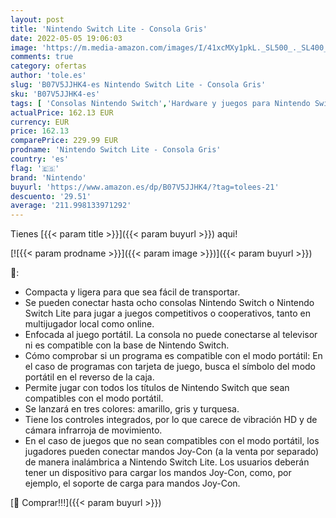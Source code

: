 ```yaml
---
layout: post
title: 'Nintendo Switch Lite - Consola Gris'
date: 2022-05-05 19:06:03
image: 'https://m.media-amazon.com/images/I/41xcMXy1pkL._SL500_._SL400_.jpg'
comments: true
category: ofertas
author: 'tole.es'
slug: 'B07V5JJHK4-es Nintendo Switch Lite - Consola Gris'
sku: 'B07V5JJHK4-es'
tags: [ 'Consolas Nintendo Switch','Hardware y juegos para Nintendo Switch','Videojuegos','nintendo','🇪🇸', ]
actualPrice: 162.13 EUR
currency: EUR
price: 162.13
comparePrice: 229.99 EUR
prodname: 'Nintendo Switch Lite - Consola Gris'
country: 'es'
flag: '🇪🇸'
brand: 'Nintendo'
buyurl: 'https://www.amazon.es/dp/B07V5JJHK4/?tag=tolees-21'
descuento: '29.51'
average: '211.998133971292'
---
```


Tienes [{{< param title >}}]({{< param buyurl >}}) aqui!

[![{{< param prodname >}}]({{< param image >}})]({{< param buyurl >}})

🔎:

- Compacta y ligera para que sea fácil de transportar.
- Se pueden conectar hasta ocho consolas Nintendo Switch o Nintendo Switch Lite para jugar a juegos competitivos o cooperativos, tanto en multijugador local como online.
- Enfocada al juego portátil. La consola no puede conectarse al televisor ni es compatible con la base de Nintendo Switch.
- Cómo comprobar si un programa es compatible con el modo portátil: En el caso de programas con tarjeta de juego, busca el símbolo del modo portátil en el reverso de la caja.
- Permite jugar con todos los títulos de Nintendo Switch que sean compatibles con el modo portátil.
- Se lanzará en tres colores: amarillo, gris y turquesa.
- Tiene los controles integrados, por lo que carece de vibración HD y de cámara infrarroja de movimiento.
- En el caso de juegos que no sean compatibles con el modo portátil, los jugadores pueden conectar mandos Joy-Con (a la venta por separado) de manera inalámbrica a Nintendo Switch Lite. Los usuarios deberán tener un dispositivo para cargar los mandos Joy-Con, como, por ejemplo, el soporte de carga para mandos Joy-Con.

[🛒 Comprar!!!]({{< param buyurl >}})
